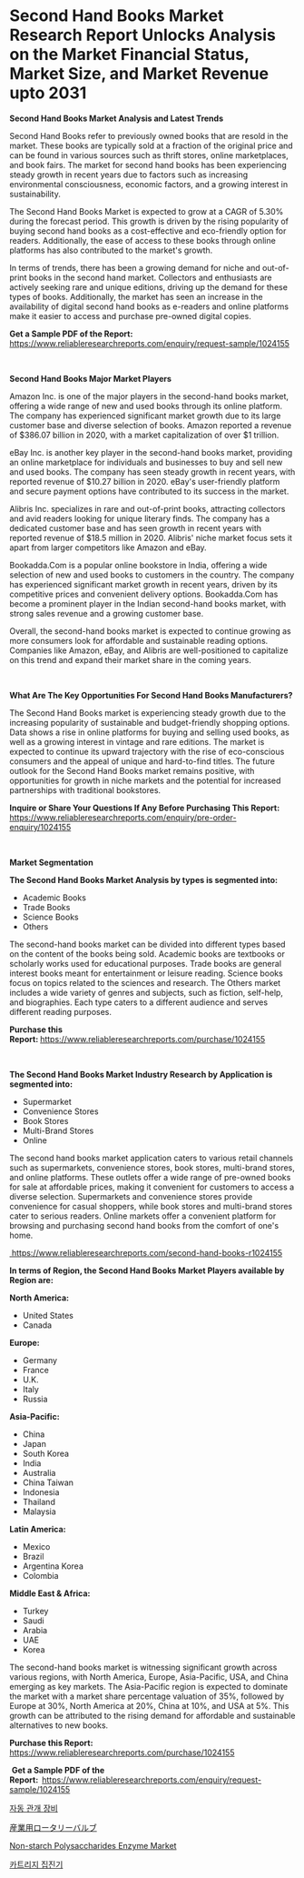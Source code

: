 <p><h1>Second Hand Books Market Research Report Unlocks Analysis on the Market Financial Status, Market Size, and Market Revenue upto 2031</h1></p><p><strong>Second Hand Books Market Analysis and Latest Trends</strong></p>
<p><p>Second Hand Books refer to previously owned books that are resold in the market. These books are typically sold at a fraction of the original price and can be found in various sources such as thrift stores, online marketplaces, and book fairs. The market for second hand books has been experiencing steady growth in recent years due to factors such as increasing environmental consciousness, economic factors, and a growing interest in sustainability.</p><p>The Second Hand Books Market is expected to grow at a CAGR of 5.30% during the forecast period. This growth is driven by the rising popularity of buying second hand books as a cost-effective and eco-friendly option for readers. Additionally, the ease of access to these books through online platforms has also contributed to the market's growth.</p><p>In terms of trends, there has been a growing demand for niche and out-of-print books in the second hand market. Collectors and enthusiasts are actively seeking rare and unique editions, driving up the demand for these types of books. Additionally, the market has seen an increase in the availability of digital second hand books as e-readers and online platforms make it easier to access and purchase pre-owned digital copies.</p></p>
<p><strong>Get a Sample PDF of the Report:&nbsp;</strong> <a href="https://www.reliableresearchreports.com/enquiry/request-sample/1024155">https://www.reliableresearchreports.com/enquiry/request-sample/1024155</a></p>
<p>&nbsp;</p>
<p><strong>Second Hand Books Major Market Players</strong></p>
<p><p>Amazon Inc. is one of the major players in the second-hand books market, offering a wide range of new and used books through its online platform. The company has experienced significant market growth due to its large customer base and diverse selection of books. Amazon reported a revenue of $386.07 billion in 2020, with a market capitalization of over $1 trillion.</p><p>eBay Inc. is another key player in the second-hand books market, providing an online marketplace for individuals and businesses to buy and sell new and used books. The company has seen steady growth in recent years, with reported revenue of $10.27 billion in 2020. eBay's user-friendly platform and secure payment options have contributed to its success in the market.</p><p>Alibris Inc. specializes in rare and out-of-print books, attracting collectors and avid readers looking for unique literary finds. The company has a dedicated customer base and has seen growth in recent years with reported revenue of $18.5 million in 2020. Alibris' niche market focus sets it apart from larger competitors like Amazon and eBay.</p><p>Bookadda.Com is a popular online bookstore in India, offering a wide selection of new and used books to customers in the country. The company has experienced significant market growth in recent years, driven by its competitive prices and convenient delivery options. Bookadda.Com has become a prominent player in the Indian second-hand books market, with strong sales revenue and a growing customer base.</p><p>Overall, the second-hand books market is expected to continue growing as more consumers look for affordable and sustainable reading options. Companies like Amazon, eBay, and Alibris are well-positioned to capitalize on this trend and expand their market share in the coming years.</p></p>
<p>&nbsp;</p>
<p><strong>What Are The Key Opportunities For Second Hand Books Manufacturers?</strong></p>
<p><p>The Second Hand Books market is experiencing steady growth due to the increasing popularity of sustainable and budget-friendly shopping options. Data shows a rise in online platforms for buying and selling used books, as well as a growing interest in vintage and rare editions. The market is expected to continue its upward trajectory with the rise of eco-conscious consumers and the appeal of unique and hard-to-find titles. The future outlook for the Second Hand Books market remains positive, with opportunities for growth in niche markets and the potential for increased partnerships with traditional bookstores.</p></p>
<p><strong>Inquire or Share Your Questions If Any Before Purchasing This Report:</strong> <a href="https://www.reliableresearchreports.com/enquiry/pre-order-enquiry/1024155">https://www.reliableresearchreports.com/enquiry/pre-order-enquiry/1024155</a></p>
<p>&nbsp;</p>
<p><strong>Market Segmentation</strong></p>
<p><strong>The Second Hand Books Market Analysis by types is segmented into:</strong></p>
<p><ul><li>Academic Books</li><li>Trade Books</li><li>Science Books</li><li>Others</li></ul></p>
<p><p>The second-hand books market can be divided into different types based on the content of the books being sold. Academic books are textbooks or scholarly works used for educational purposes. Trade books are general interest books meant for entertainment or leisure reading. Science books focus on topics related to the sciences and research. The Others market includes a wide variety of genres and subjects, such as fiction, self-help, and biographies. Each type caters to a different audience and serves different reading purposes.</p></p>
<p><strong>Purchase this Report:&nbsp;</strong><a href="https://www.reliableresearchreports.com/purchase/1024155">https://www.reliableresearchreports.com/purchase/1024155</a></p>
<p>&nbsp;</p>
<p><strong>The Second Hand Books Market Industry Research by Application is segmented into:</strong></p>
<p><ul><li>Supermarket</li><li>Convenience Stores</li><li>Book Stores</li><li>Multi-Brand Stores</li><li>Online</li></ul></p>
<p><p>The second hand books market application caters to various retail channels such as supermarkets, convenience stores, book stores, multi-brand stores, and online platforms. These outlets offer a wide range of pre-owned books for sale at affordable prices, making it convenient for customers to access a diverse selection. Supermarkets and convenience stores provide convenience for casual shoppers, while book stores and multi-brand stores cater to serious readers. Online markets offer a convenient platform for browsing and purchasing second hand books from the comfort of one's home.</p></p>
<p><a href="https://www.reliableresearchreports.com/second-hand-books-r1024155">&nbsp;https://www.reliableresearchreports.com/second-hand-books-r1024155</a></p>
<p><strong>In terms of Region, the Second Hand Books Market Players available by Region are:</strong></p>
<p>
    <p> <strong> North America: </strong>
        <ul>
            <li>United States</li>
            <li>Canada</li>
        </ul>
        </p> 
    <p> <strong> Europe: </strong>
        <ul>
            <li>Germany</li>
            <li>France</li>
            <li>U.K.</li>
            <li>Italy</li>
            <li>Russia</li>
        </ul>
        </p> 
    <p> <strong> Asia-Pacific: </strong>
        <ul>
            <li>China</li>
            <li>Japan</li>
            <li>South Korea</li>
            <li>India</li>
            <li>Australia</li>
            <li>China Taiwan</li>
            <li>Indonesia</li>
            <li>Thailand</li>
            <li>Malaysia</li>
        </ul>
        </p> 
    <p> <strong> Latin America: </strong>
        <ul>
            <li>Mexico</li>
            <li>Brazil</li>
            <li>Argentina Korea</li>
            <li>Colombia</li>
        </ul>
        </p> 
    <p> <strong> Middle East & Africa: </strong>
        <ul>
            <li>Turkey</li>
            <li>Saudi</li>
            <li>Arabia</li>
            <li>UAE</li>
            <li>Korea</li>
        </ul>
    </p>
    </p>
<p><p>The second-hand books market is witnessing significant growth across various regions, with North America, Europe, Asia-Pacific, USA, and China emerging as key markets. The Asia-Pacific region is expected to dominate the market with a market share percentage valuation of 35%, followed by Europe at 30%, North America at 20%, China at 10%, and USA at 5%. This growth can be attributed to the rising demand for affordable and sustainable alternatives to new books.</p></p>
<p><strong>Purchase this Report: </strong><a href="https://www.reliableresearchreports.com/purchase/1024155">https://www.reliableresearchreports.com/purchase/1024155</a></p>
<p>&nbsp;<strong>Get a Sample PDF of the Report:&nbsp;&nbsp;</strong><a href="https://www.reliableresearchreports.com/enquiry/request-sample/1024155">https://www.reliableresearchreports.com/enquiry/request-sample/1024155</a></p>
<p><strong></strong></p>
<p><p><a href="https://medium.com/@soloncarter42/%EC%9E%90%EB%8F%99-%EA%B4%80%EA%B0%9C-%EC%9E%A5%EB%B9%84-%EC%8B%9C%EC%9E%A5-%EC%9C%A0%ED%98%95-%EC%9D%91%EC%9A%A9-%EB%B0%8F-%EC%A7%80%EB%A6%AC%EB%B3%84%EB%A1%9C-%ED%8F%AC%EA%B4%84%EC%A0%81%EC%9C%BC%EB%A1%9C-%ED%8F%89%EA%B0%80%EB%90%9C%EB%8B%A4-428b34c686b0">자동 관개 장비</a></p><p><a href="https://github.com/DemarcusKuhlman/Market-Research-Report-List-1/blob/main/712048152684.md">産業用ロータリーバルブ</a></p><p><a href="https://issuu.com/reportprime-2/docs/non-starch-polysaccharides-enzyme-market-size-2030">Non-starch Polysaccharides Enzyme Market</a></p><p><a href="https://medium.com/@anvil67678789/%EC%B9%B4%ED%8A%B8%EB%A6%AC%EC%A7%80-%EB%A8%BC%EC%A7%80-%EC%88%98%EC%A7%91%EA%B8%B0-%EC%8B%9C%EC%9E%A5-%EC%8B%9C%EC%9E%A5-cagr-%EC%8B%9C%EC%9E%A5-%EB%8F%99%ED%96%A5-%EB%B0%8F-%EC%84%B1%EC%9E%A5-%EC%A0%84%EB%9E%B5%EC%97%90-%EB%8C%80%ED%95%9C-%ED%86%B5%EC%B0%B0%EB%A0%A5-ce18aff1a365">카트리지 집진기</a></p></p>